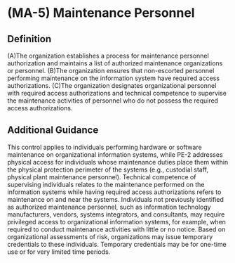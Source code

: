 
# (MA-5) Maintenance Personnel

## Definition

(A)The organization establishes a process for maintenance personnel authorization and maintains a list of authorized maintenance organizations or personnel.
(B)The organization ensures that non-escorted personnel performing maintenance on the information system have required access authorizations.
(C)The organization designates organizational personnel with required access authorizations and technical competence to supervise the maintenance activities of personnel who do not possess the required access authorizations.

## Additional Guidance

This control applies to individuals performing hardware or software maintenance on organizational information systems, while PE-2 addresses physical access for individuals whose maintenance duties place them within the physical protection perimeter of the systems (e.g., custodial staff, physical plant maintenance personnel). Technical competence of supervising individuals relates to the maintenance performed on the information systems while having required access authorizations refers to maintenance on and near the systems. Individuals not previously identified as authorized maintenance personnel, such as information technology manufacturers, vendors, systems integrators, and consultants, may require privileged access to organizational information systems, for example, when required to conduct maintenance activities with little or no notice. Based on organizational assessments of risk, organizations may issue temporary credentials to these individuals. Temporary credentials may be for one-time use or for very limited time periods.
